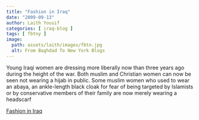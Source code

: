 ```yaml
---
title: "Fashion in Iraq"
date: "2009-09-13"
author: Laith Yousif
categories: [ iraq-blog ]
tags: [ fbtny ]
image:
  path: assets/laith/images/fbtn.jpg
  alt: From Baghdad To New York Blogs
---
```


Young Iraqi women are dressing more liberally now than three years ago during the height of the war. Both muslim and Christian women can now be seen not wearing a hijab in public. Some muslim women who used to wear an abaya, an ankle-length black cloak for fear of being targeted by Islamists or by conservative members of their family are now merely wearing a headscarf  

  
[Fashion in Iraq](https://atwar.blogs.nytimes.com/2009/09/12/fashion-in-iraq/)
